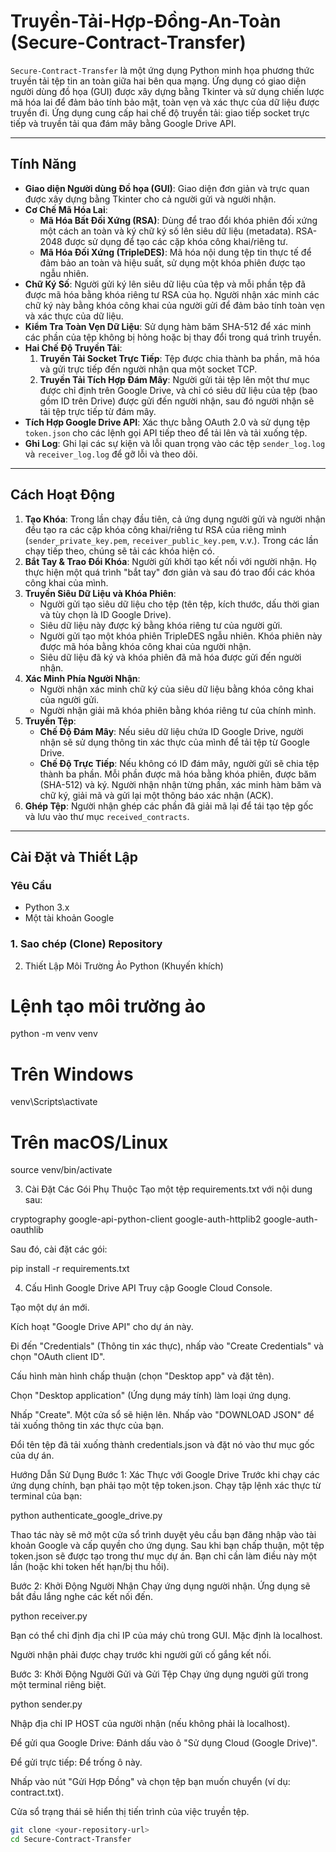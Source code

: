 # Truyền-Tải-Hợp-Đồng-An-Toàn (Secure-Contract-Transfer)

`Secure-Contract-Transfer` là một ứng dụng Python minh họa phương thức truyền tải tệp tin an toàn giữa hai bên qua mạng. Ứng dụng có giao diện người dùng đồ họa (GUI) được xây dựng bằng Tkinter và sử dụng chiến lược mã hóa lai để đảm bảo tính bảo mật, toàn vẹn và xác thực của dữ liệu được truyền đi. Ứng dụng cung cấp hai chế độ truyền tải: giao tiếp socket trực tiếp và truyền tải qua đám mây bằng Google Drive API.

---

## Tính Năng

* **Giao diện Người dùng Đồ họa (GUI)**: Giao diện đơn giản và trực quan được xây dựng bằng Tkinter cho cả người gửi và người nhận.
* **Cơ Chế Mã Hóa Lai**:
    * **Mã Hóa Bất Đối Xứng (RSA)**: Dùng để trao đổi khóa phiên đối xứng một cách an toàn và ký chữ ký số lên siêu dữ liệu (metadata). RSA-2048 được sử dụng để tạo các cặp khóa công khai/riêng tư.
    * **Mã Hóa Đối Xứng (TripleDES)**: Mã hóa nội dung tệp tin thực tế để đảm bảo an toàn và hiệu suất, sử dụng một khóa phiên được tạo ngẫu nhiên.
* **Chữ Ký Số**: Người gửi ký lên siêu dữ liệu của tệp và mỗi phần tệp đã được mã hóa bằng khóa riêng tư RSA của họ. Người nhận xác minh các chữ ký này bằng khóa công khai của người gửi để đảm bảo tính toàn vẹn và xác thực của dữ liệu.
* **Kiểm Tra Toàn Vẹn Dữ Liệu**: Sử dụng hàm băm SHA-512 để xác minh các phần của tệp không bị hỏng hoặc bị thay đổi trong quá trình truyền.
* **Hai Chế Độ Truyền Tải**:
    1.  **Truyền Tải Socket Trực Tiếp**: Tệp được chia thành ba phần, mã hóa và gửi trực tiếp đến người nhận qua một socket TCP.
    2.  **Truyền Tải Tích Hợp Đám Mây**: Người gửi tải tệp lên một thư mục được chỉ định trên Google Drive, và chỉ có siêu dữ liệu của tệp (bao gồm ID trên Drive) được gửi đến người nhận, sau đó người nhận sẽ tải tệp trực tiếp từ đám mây.
* **Tích Hợp Google Drive API**: Xác thực bằng OAuth 2.0 và sử dụng tệp `token.json` cho các lệnh gọi API tiếp theo để tải lên và tải xuống tệp.
* **Ghi Log**: Ghi lại các sự kiện và lỗi quan trọng vào các tệp `sender_log.log` và `receiver_log.log` để gỡ lỗi và theo dõi.

---

## Cách Hoạt Động

1.  **Tạo Khóa**: Trong lần chạy đầu tiên, cả ứng dụng người gửi và người nhận đều tạo ra các cặp khóa công khai/riêng tư RSA của riêng mình (`sender_private_key.pem`, `receiver_public_key.pem`, v.v.). Trong các lần chạy tiếp theo, chúng sẽ tải các khóa hiện có.
2.  **Bắt Tay & Trao Đổi Khóa**: Người gửi khởi tạo kết nối với người nhận. Họ thực hiện một quá trình "bắt tay" đơn giản và sau đó trao đổi các khóa công khai của mình.
3.  **Truyền Siêu Dữ Liệu và Khóa Phiên**:
    * Người gửi tạo siêu dữ liệu cho tệp (tên tệp, kích thước, dấu thời gian và tùy chọn là ID Google Drive).
    * Siêu dữ liệu này được ký bằng khóa riêng tư của người gửi.
    * Người gửi tạo một khóa phiên TripleDES ngẫu nhiên. Khóa phiên này được mã hóa bằng khóa công khai của người nhận.
    * Siêu dữ liệu đã ký và khóa phiên đã mã hóa được gửi đến người nhận.
4.  **Xác Minh Phía Người Nhận**:
    * Người nhận xác minh chữ ký của siêu dữ liệu bằng khóa công khai của người gửi.
    * Người nhận giải mã khóa phiên bằng khóa riêng tư của chính mình.
5.  **Truyền Tệp**:
    * **Chế Độ Đám Mây**: Nếu siêu dữ liệu chứa ID Google Drive, người nhận sẽ sử dụng thông tin xác thực của mình để tải tệp từ Google Drive.
    * **Chế Độ Trực Tiếp**: Nếu không có ID đám mây, người gửi sẽ chia tệp thành ba phần. Mỗi phần được mã hóa bằng khóa phiên, được băm (SHA-512) và ký. Người nhận nhận từng phần, xác minh hàm băm và chữ ký, giải mã và gửi lại một thông báo xác nhận (ACK).
6.  **Ghép Tệp**: Người nhận ghép các phần đã giải mã lại để tái tạo tệp gốc và lưu vào thư mục `received_contracts`.

---

## Cài Đặt và Thiết Lập

### Yêu Cầu

* Python 3.x
* Một tài khoản Google

### 1. Sao chép (Clone) Repository

2. Thiết Lập Môi Trường Ảo Python (Khuyến khích)
# Lệnh tạo môi trường ảo
python -m venv venv

# Trên Windows
venv\Scripts\activate

# Trên macOS/Linux
source venv/bin/activate

3. Cài Đặt Các Gói Phụ Thuộc
Tạo một tệp requirements.txt với nội dung sau:

cryptography
google-api-python-client
google-auth-httplib2
google-auth-oauthlib

Sau đó, cài đặt các gói:

pip install -r requirements.txt

4. Cấu Hình Google Drive API
Truy cập Google Cloud Console.

Tạo một dự án mới.

Kích hoạt "Google Drive API" cho dự án này.

Đi đến "Credentials" (Thông tin xác thực), nhấp vào "Create Credentials" và chọn "OAuth client ID".

Cấu hình màn hình chấp thuận (chọn "Desktop app" và đặt tên).

Chọn "Desktop application" (Ứng dụng máy tính) làm loại ứng dụng.

Nhấp "Create". Một cửa sổ sẽ hiện lên. Nhấp vào "DOWNLOAD JSON" để tải xuống thông tin xác thực của bạn.

Đổi tên tệp đã tải xuống thành credentials.json và đặt nó vào thư mục gốc của dự án.

Hướng Dẫn Sử Dụng
Bước 1: Xác Thực với Google Drive
Trước khi chạy các ứng dụng chính, bạn phải tạo một tệp token.json. Chạy tập lệnh xác thực từ terminal của bạn:

python authenticate_google_drive.py

Thao tác này sẽ mở một cửa sổ trình duyệt yêu cầu bạn đăng nhập vào tài khoản Google và cấp quyền cho ứng dụng. Sau khi bạn chấp thuận, một tệp token.json sẽ được tạo trong thư mục dự án. Bạn chỉ cần làm điều này một lần (hoặc khi token hết hạn/bị thu hồi).

Bước 2: Khởi Động Người Nhận
Chạy ứng dụng người nhận. Ứng dụng sẽ bắt đầu lắng nghe các kết nối đến.

python receiver.py

Bạn có thể chỉ định địa chỉ IP của máy chủ trong GUI. Mặc định là localhost.

Người nhận phải được chạy trước khi người gửi cố gắng kết nối.

Bước 3: Khởi Động Người Gửi và Gửi Tệp
Chạy ứng dụng người gửi trong một terminal riêng biệt.

python sender.py

Nhập địa chỉ IP HOST của người nhận (nếu không phải là localhost).

Để gửi qua Google Drive: Đánh dấu vào ô "Sử dụng Cloud (Google Drive)".

Để gửi trực tiếp: Để trống ô này.

Nhấp vào nút "Gửi Hợp Đồng" và chọn tệp bạn muốn chuyển (ví dụ: contract.txt).

Cửa sổ trạng thái sẽ hiển thị tiến trình của việc truyền tệp.

```bash
git clone <your-repository-url>
cd Secure-Contract-Transfer
